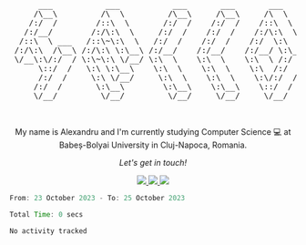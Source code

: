 <pre align="center">
      ___           ___           ___       ___       ___     
     /\__\         /\  \         /\__\     /\__\     /\  \    
    /:/  /        /::\  \       /:/  /    /:/  /    /::\  \   
   /:/__/        /:/\:\  \     /:/  /    /:/  /    /:/\:\  \  
  /::\  \ ___   /::\~\:\  \   /:/  /    /:/  /    /:/  \:\  \ 
 /:/\:\  /\__\ /:/\:\ \:\__\ /:/__/    /:/__/    /:/__/ \:\__\
 \/__\:\/:/  / \:\~\:\ \/__/ \:\  \    \:\  \    \:\  \ /:/  /
      \::/  /   \:\ \:\__\    \:\  \    \:\  \    \:\  /:/  / 
      /:/  /     \:\ \/__/     \:\  \    \:\  \    \:\/:/  /  
     /:/  /       \:\__\        \:\__\    \:\__\    \::/  /   
     \/__/         \/__/         \/__/     \/__/     \/__/    


</pre>

<!-- Introduction -->
<p align="center">
      My name is <bold>Alexandru</bold> and I'm currently studying <bold><italic>Computer Science</italic></bold> 💻 at <bold><italic>Babeș-Bolyai University</italic></bold> in <bold><italic>Cluj-Napoca, Romania</italic></bold>.
</p>

<!-- Social Media -->

<p align="center">
      <i>Let's get in touch!</i>
</p>

<p align="center">
      <a href="https://github.com/culbec"> 
            <img src="https://icons8.com/icon/AZOZNnY73haj/github"/>
      </a>
      <a href="https://www.instagram.com/alex.profir/">
            <img src="https://icons8.com/icon/Xy10Jcu1L2Su/instagram"/>
      </a>
      <a href="https://www.linkedin.com/in/alexandru-profir-764916203/">
            <img src="https://icons8.com/icon/13930/linkedin"/>
      </a>
</p>

<!--START_SECTION:waka-->

```java c python c++
From: 23 October 2023 - To: 25 October 2023

Total Time: 0 secs

No activity tracked
```

<!--END_SECTION:waka-->
